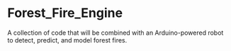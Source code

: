 # Forest_Fire_Engine

A collection of code that will be combined with an Arduino-powered robot to detect, predict, and model forest fires.
